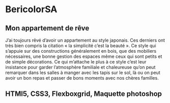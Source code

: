 # BericolorSA

## Mon appartement de rêve

J’ai toujours rêvé d’avoir un appartement au style japonais. Ces derniers ont très bien compris la citation « la simplicité c’est la beauté ». Ce style qui s’appuie sur des constructions généralement en bois, que des mobiliers nécessaires, une bonne gestion des espaces même ceux qui sont petits et de simple décorations. Ce qui m’attache le plus à ce style c’est leur insistance pour garder l’atmosphère familiale et chaleureuse qu’on peut remarquer dans les salles à manger avec les tapis sur le sol, là ou on peut avoir un bon repas et passer de bons moments avec nos chères familles.

## HTMl5, CSS3, Flexboxgrid, Maquette photoshop 

